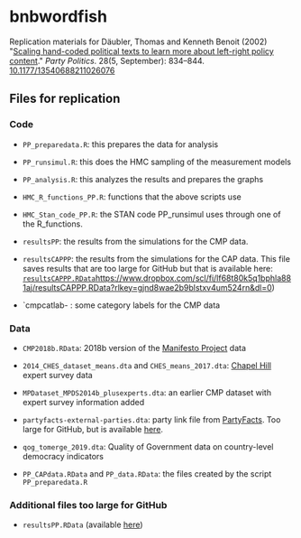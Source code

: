 # bnbwordfish

Replication materials for Däubler, Thomas and Kenneth Benoit (2002) "[Scaling hand-coded political texts to learn more about left-right policy content](/pdfs/daubler-benoit-2021-scaling-hand-coded-political-texts-to-learn-more-about-left-right-policy-content.pdf)."  _Party Politics_. 28(5, September): 834–844. [10.1177/13540688211026076](https://doi.org/10.1177/13540688211026076)

## Files for replication

### Code

- `PP_preparedata.R`: this prepares the data for analysis

- `PP_runsimul.R`: this does the HMC sampling of the measurement models

- `PP_analysis.R`: this analyzes the results and prepares the graphs

- `HMC_R_functions_PP.R`: functions that the above scripts use

- `HMC_Stan_code_PP.R`: the STAN code PP_runsimul uses through one of the R_functions.

- `resultsPP`: the results from the simulations for the CMP data.

- `resultsCAPPP`: the results from the simulations for the CAP data.  This file saves results that are too large for GitHub but that is available here: [`resultsCAPPP.RData`](https://www.dropbox.com/scl/fi/lf68t80k5q1bphla881aj/resultsCAPPP.RData?rlkey=gjnd8wae2b9blstxv4um524rn&dl=0)https://www.dropbox.com/scl/fi/lf68t80k5q1bphla881aj/resultsCAPPP.RData?rlkey=gjnd8wae2b9blstxv4um524rn&dl=0)

- `cmpcatlab- : some category labels for the CMP data

### Data

- `CMP2018b.RData`: 2018b version of the [Manifesto Project](https://manifestoproject.wzb.eu) data

- `2014_CHES_dataset_means.dta` and `CHES_means_2017.dta`: [Chapel Hill](https://www.chesdata.eu) expert survey data

- `MPDataset_MPDS2014b_plusexperts.dta`: an earlier CMP dataset with expert survey information added

- `partyfacts-external-parties.dta`: party link file from [PartyFacts](https://partyfacts.herokuapp.com).  Too large for GitHub, but is available [here](https://www.dropbox.com/scl/fi/2og1dnsdnybrk9tofw4jr/partyfacts-external-parties.dta?rlkey=muf5d0d5uu7yrxb28wno4wzyp&dl=0).

- `qog_tomerge_2019.dta`: Quality of Government data on country-level democracy indicators

- `PP_CAPdata.RData` and `PP_data.RData`: the files created by the script `PP_preparedata.R`

### Additional files too large for GitHub

- `resultsPP.RData` (available [here](https://www.dropbox.com/scl/fi/b5zc0wc6c62b6z1mpg1qh/resultsPP.RData?rlkey=zmzap26jg9f4c5bwofe7j8lui&dl=0))

